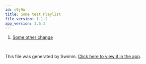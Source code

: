 ```yaml
---
id: c9j9u
title: Some test Playlist
file_version: 1.1.2
app_version: 1.6.1
---
```


<!-- Steps - Do not remove this comment -->
1. [Some other change](some-other-change.mf08i.sw.md)


<br/>

This file was generated by Swimm. [Click here to view it in the app](https://app.swimm.io/repos/Z2l0aHViJTNBJTNBYW1wbGlmeS1mbHV0dGVyJTNBJTNBZmpub3lw/playlists/c9j9u).
